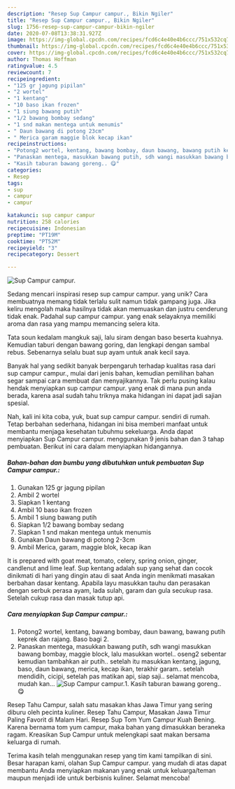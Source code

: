 ```yaml
---
description: "Resep Sup Campur campur., Bikin Ngiler"
title: "Resep Sup Campur campur., Bikin Ngiler"
slug: 1756-resep-sup-campur-campur-bikin-ngiler
date: 2020-07-08T13:38:31.927Z
image: https://img-global.cpcdn.com/recipes/fcd6c4e40e4b6ccc/751x532cq70/sup-campur-campur-foto-resep-utama.jpg
thumbnail: https://img-global.cpcdn.com/recipes/fcd6c4e40e4b6ccc/751x532cq70/sup-campur-campur-foto-resep-utama.jpg
cover: https://img-global.cpcdn.com/recipes/fcd6c4e40e4b6ccc/751x532cq70/sup-campur-campur-foto-resep-utama.jpg
author: Thomas Hoffman
ratingvalue: 4.5
reviewcount: 7
recipeingredient:
- "125 gr jagung pipilan"
- "2 wortel"
- "1 kentang"
- "10 baso ikan frozen"
- "1 siung bawang putih"
- "1/2 bawang bombay sedang"
- "1 snd makan mentega untuk menumis"
- " Daun bawang di potong 23cm"
- " Merica garam maggie blok kecap ikan"
recipeinstructions:
- "Potong2 wortel, kentang, bawang bombay, daun bawang, bawang putih keprek dan rajang. Baso bagi 2."
- "Panaskan mentega, masukkan bawang putih, sdh wangi masukkan bawang bombay, maggie block, lalu masukkan wortel.. oseng2 sebentar kemudian tambahkan air putih.. setelah itu masukkan kentang, jagung, baso, daun bawang, merica, kecap ikan, terakhir garam.. setelah mendidih, cicipi, setelah pas matikan api, siap saji.. selamat mencoba, mudah kan..."
- "Kasih taburan bawang goreng.. 😋"
categories:
- Resep
tags:
- sup
- campur
- campur

katakunci: sup campur campur 
nutrition: 258 calories
recipecuisine: Indonesian
preptime: "PT19M"
cooktime: "PT52M"
recipeyield: "3"
recipecategory: Dessert

---
```



![Sup Campur campur.](https://img-global.cpcdn.com/recipes/fcd6c4e40e4b6ccc/751x532cq70/sup-campur-campur-foto-resep-utama.jpg)

Sedang mencari inspirasi resep sup campur campur. yang unik? Cara membuatnya memang tidak terlalu sulit namun tidak gampang juga. Jika keliru mengolah maka hasilnya tidak akan memuaskan dan justru cenderung tidak enak. Padahal sup campur campur. yang enak selayaknya memiliki aroma dan rasa yang mampu memancing selera kita.

Tata soun kedalam mangkuk saji, lalu siram dengan baso beserta kuahnya. Kemudian taburi dengan bawang goring, dan lengkapi dengan sambal rebus. Sebenarnya selalu buat sup ayam untuk anak kecil saya.

Banyak hal yang sedikit banyak berpengaruh terhadap kualitas rasa dari sup campur campur., mulai dari jenis bahan, kemudian pemilihan bahan segar sampai cara membuat dan menyajikannya. Tak perlu pusing kalau hendak menyiapkan sup campur campur. yang enak di mana pun anda berada, karena asal sudah tahu triknya maka hidangan ini dapat jadi sajian spesial.


Nah, kali ini kita coba, yuk, buat sup campur campur. sendiri di rumah. Tetap berbahan sederhana, hidangan ini bisa memberi manfaat untuk membantu menjaga kesehatan tubuhmu sekeluarga. Anda dapat menyiapkan Sup Campur campur. menggunakan 9 jenis bahan dan 3 tahap pembuatan. Berikut ini cara dalam menyiapkan hidangannya.

<!--inarticleads1-->

##### Bahan-bahan dan bumbu yang dibutuhkan untuk pembuatan Sup Campur campur.:

1. Gunakan 125 gr jagung pipilan
1. Ambil 2 wortel
1. Siapkan 1 kentang
1. Ambil 10 baso ikan frozen
1. Ambil 1 siung bawang putih
1. Siapkan 1/2 bawang bombay sedang
1. Siapkan 1 snd makan mentega untuk menumis
1. Gunakan  Daun bawang di potong 2-3cm
1. Ambil  Merica, garam, maggie blok, kecap ikan


It is prepared with goat meat, tomato, celery, spring onion, ginger, candlenut and lime leaf. Sup kentang adalah sup yang sehat dan cocok dinikmati di hari yang dingin atau di saat Anda ingin menikmati masakan berbahan dasar kentang. Apabila layu masukkan tauhu dan perasakan dengan serbuk perasa ayam, lada sulah, garam dan gula secukup rasa. Setelah cukup rasa dan masak tutup api. 

<!--inarticleads2-->

##### Cara menyiapkan Sup Campur campur.:

1. Potong2 wortel, kentang, bawang bombay, daun bawang, bawang putih keprek dan rajang. Baso bagi 2.
1. Panaskan mentega, masukkan bawang putih, sdh wangi masukkan bawang bombay, maggie block, lalu masukkan wortel.. oseng2 sebentar kemudian tambahkan air putih.. setelah itu masukkan kentang, jagung, baso, daun bawang, merica, kecap ikan, terakhir garam.. setelah mendidih, cicipi, setelah pas matikan api, siap saji.. selamat mencoba, mudah kan...
<img src="//assets-global.cpcdn.com/assets/icons/button_play-2c75c40dde080a61004c1f40b05d8f140eaff45d7e9e6481dc71c63d2e7c4909.png" alt="Sup Campur campur.">1. Kasih taburan bawang goreng.. 😋


Resep Tahu Campur, salah satu masakan khas Jawa Timur yang sering diburu oleh pecinta kuliner. Resep Tahu Campur, Masakan Jawa Timur Paling Favorit di Malam Hari. Resep Sup Tom Yum Campur Kuah Bening. Karena bernama tom yum campur, maka bahan yang dimasukkan beraneka ragam. Kreasikan Sup Campur untuk melengkapi saat makan bersama keluarga di rumah. 

Terima kasih telah menggunakan resep yang tim kami tampilkan di sini. Besar harapan kami, olahan Sup Campur campur. yang mudah di atas dapat membantu Anda menyiapkan makanan yang enak untuk keluarga/teman maupun menjadi ide untuk berbisnis kuliner. Selamat mencoba!
